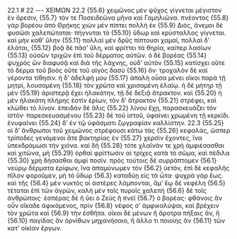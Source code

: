 22.1 # 22 --- ΧΕΙΜΩΝ
22.2 {55.6} χειμῶνος μὲν ψῦχος γίγνεται μέγιστον ἐν ὄρεσιν, {55.7} τόν τε Ποσειδεῶνα μῆνα καὶ Γαμηλιῶνα. πνέοντος {55.8} γὰρ βορέου ἀπὸ Θρῄκης χιὼν μὲν πίπτει πολλὴ ἐκ {55.9} Διός, ἄνεμοι δὲ φυσῶσι χαλεπώταται· πήγνυται τὸ {55.10} ὕδωρ καὶ κρύσταλλος γίγνεται. καὶ μὴν καθ’ ὕλην {55.11} πολλαὶ μὲν δρῦς πίπτουσι χαμαί, πολλαὶ δ’ ἐλάται, {55.12} βοᾷ δὲ πᾶσ’ ὕλη, καὶ φρίττει τὰ θηρία, καίπερ λασίων {55.13} οὐσῶν τριχῶν ἐπὶ τοῦ δέρματος αὐτῶν. ὁ δὲ βορέας {55.14} ψυχρὸς ὢν διαφυσᾷ καὶ διὰ τῆς λάχνης, οὐδ’ αὐτὸν {55.15} κατίσχει οὔτε τὸ δέρμα τοῦ βοὸς οὔτε τοῦ αἰγὸς δασὺ {55.16} ὄν· τροχαλὸν δὲ καὶ γέροντα τίθησιν. ἡ δ’ ἀδελφή μου {55.17} ἁπαλὴ οὖσα μένει οἴκοι παρὰ τῇ μητρί, λουσαμένη {55.18} τὸν χρῶτα καὶ χρισαμένη ἐλαίῳ. ἡ δὲ μήτηρ τῇ μὲν {55.19} ἀριστερᾷ ἔχει ἠλακάτην, τῇ δὲ δεξιᾷ ἄτρακτον. καὶ {55.20} ἡ μὲν ἠλακάτη πλήρης ἐστὶν ἐρίων, τὸν δ’ ἄτρακτον {55.21} στρέφει, καὶ κλώθει τὸ λίνον. ἐπειδὰν δὲ ἅλις {55.22} λίνου ἔχῃ, παρασκευάζει τὸν ἱστόν· παρεσκευασμένου {55.23} δὲ τοῦ ἱστοῦ, ὑφαίνει χρωμένη τῇ κερκίδι. ἐνυφαίνει {55.24} δ’ ἐν τῷ ὑφάσματι ζῳγραφίαν καλλίστην.
22.3 {55.25} οἱ δ’ ἄνθρωποι τοῦ χειμῶνος στρέφουσι κάτω τὰς {55.26} κεφαλάς, ὥσπερ τρίποδες γενόμενοι ἅτε βακτηρίας ἐν {55.27} χερσὶν ἔχοντες, ἵνα ὑπεκδράμωσι τὴν χιόνα. καὶ δὴ {55.28} τότε χλαῖνάν τε χρὴ ἀμφιέσασθαι καὶ χιτῶνα, μὴ {55.29} ὀρθαὶ φρίττωσιν αἱ τρίχες κατὰ τὸ σῶμα, καὶ πέδιλα {55.30} χρὴ δήσασθαι ἀμφὶ ποσίν. πρὸς τούτοις δὲ συρράπτομεν {56.1} νεύρῳ δέρματα ἐρίφων, ἵνα ἀπαμύνωμεν τὸν {56.2} ὑετόν, ἐπὶ δὲ κεφαλῆς πῖλον φοροῦμεν, μὴ τὸ ὕδωρ {56.3} καταδύῃ εἰς τὰ ὦτα· ψυχρὰ γὰρ ἕως. καὶ τῆς {56.4} μὲν νυκτὸς οἱ ἀστέρες λάμπονται, ἅμ’ ἕῳ δὲ νεφέλη {56.5} τέταται ἐπὶ τῶν ἀγρῶν, καλὴ μὲν τοῖς πυροῖς χαλεπὴ {56.6} δὲ τοῖς ἀνθρώποις· ἑσπέρας δὲ ἢ ὕει ὁ Ζεὺς ἢ πνεῖ {56.7} ὁ βορέας· φθάνοις ἂν οὖν οἴκαδε ἀφικόμενος, πρὶν {56.8} νέφος σ’ ἀμφικαλύψαι, καὶ βρέχειν τὸν χρῶτα καὶ {56.9} τὴν ἐσθῆτα. οἴκοι δὲ μένων ἢ ἄροτρα πήξαις ἄν, ἢ {56.10} παγίδας ἂν ὀρνίθων μηχανήσαιο, ἢ ἄλλο τι ποιοίης ἂν {56.11} τῶν κατ’ οἰκίαν ἔργων.
